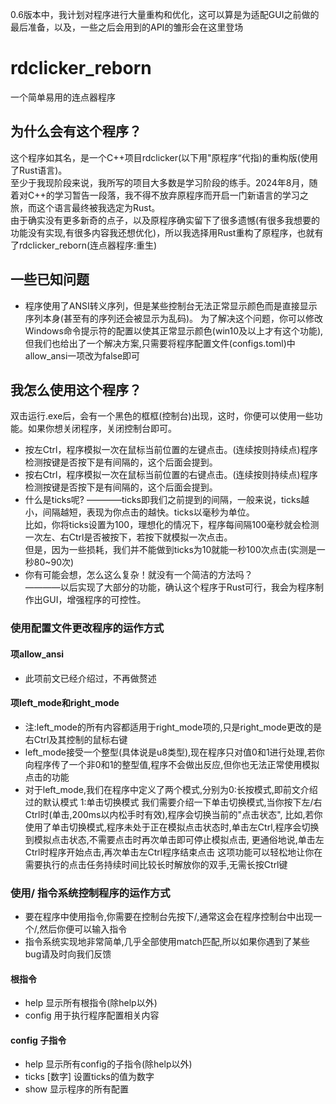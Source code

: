 0.6版本中，我计划对程序进行大量重构和优化，这可以算是为适配GUI之前做的最后准备，以及，一些之后会用到的API的雏形会在这里登场
# rdclicker_reborn
一个简单易用的连点器程序
## 为什么会有这个程序？
这个程序如其名，是一个C++项目rdclicker(以下用"原程序“代指)的重构版(使用了Rust语言)。<br/>
至少于我现阶段来说，我所写的项目大多数是学习阶段的练手。2024年8月，随着对C++的学习暂告一段落，我不得不放弃原程序而开启一门新语言的学习之旅，而这个语言最终被我选定为Rust。<br/>
由于确实没有更多新奇的点子，以及原程序确实留下了很多遗憾(有很多我想要的功能没有实现,有很多内容我还想优化)，所以我选择用Rust重构了原程序，也就有了rdclicker_reborn(连点器程序:重生)<br/>
## 一些已知问题
* 程序使用了ANSI转义序列，但是某些控制台无法正常显示颜色而是直接显示序列本身(甚至有的序列还会被显示为乱码)。
为了解决这个问题，你可以修改Windows命令提示符的配置以使其正常显示颜色(win10及以上才有这个功能),但我们也给出了一个解决方案,只需要将程序配置文件(configs.toml)中allow_ansi一项改为false即可

## 我怎么使用这个程序？
双击运行.exe后，会有一个黑色的框框(控制台)出现，这时，你便可以使用一些功能。如果你想关闭程序，关闭控制台即可。
* 按左Ctrl，程序模拟一次在鼠标当前位置的左键点击。(连续按则持续点)程序检测按键是否按下是有间隔的，这个后面会提到。
* 按右Ctrl，程序模拟一次在鼠标当前位置的右键点击。(连续按则持续点)程序检测按键是否按下是有间隔的，这个后面会提到。
* 什么是ticks呢? ————ticks即我们之前提到的间隔，一般来说，ticks越小，间隔越短，表现为你点击的越快。ticks以毫秒为单位。<br/>
比如，你将ticks设置为100，理想化的情况下，程序每间隔100毫秒就会检测一次左、右Ctrl是否被按下，若按下就模拟一次点击。<br/>
但是，因为一些损耗，我们并不能做到ticks为10就能一秒100次点击(实测是一秒80~90次)
* 你有可能会想，怎么这么复杂！就没有一个简洁的方法吗？<br/>
————以后实现了大部分的功能，确认这个程序于Rust可行，我会为程序制作出GUI，增强程序的可控性。<br/>
### 使用配置文件更改程序的运作方式
#### 项allow_ansi
* 此项前文已经介绍过，不再做赘述
#### 项left_mode和right_mode
* 注:left_mode的所有内容都适用于right_mode项的,只是right_mode更改的是右Ctrl及其控制的鼠标右键
* left_mode接受一个整型(具体说是u8类型),现在程序只对值0和1进行处理,若你向程序传了一个非0和1的整型值,程序不会做出反应,但你也无法正常使用模拟点击的功能
* 对于left_mode,我们在程序中定义了两个模式,分别为0:长按模式,即前文介绍过的默认模式 1:单击切换模式
我们需要介绍一下单击切换模式,当你按下左/右Ctrl时(单击,200ms以内松手时有效),程序会切换当前的"点击状态",
比如,若你使用了单击切换模式,程序未处于正在模拟点击状态时,单击左Ctrl,程序会切换到模拟点击状态,不需要点击时再次单击即可停止模拟点击,
更通俗地说,单击左Ctrl时程序开始点击,再次单击左Ctrl程序结束点击
这项功能可以轻松地让你在需要执行的点击任务持续时间比较长时解放你的双手,无需长按Ctrl键
### 使用/ 指令系统控制程序的运作方式
* 要在程序中使用指令,你需要在控制台先按下/,通常这会在程序控制台中出现一个/,然后你便可以输入指令
* 指令系统实现地非常简单,几乎全部使用match匹配,所以如果你遇到了某些bug请及时向我们反馈
#### 根指令
* help 显示所有根指令(除help以外)
* config 用于执行程序配置相关内容
#### config 子指令
* help 显示所有config的子指令(除help以外)
* ticks [数字]  设置ticks的值为数字
* show 显示程序的所有配置
